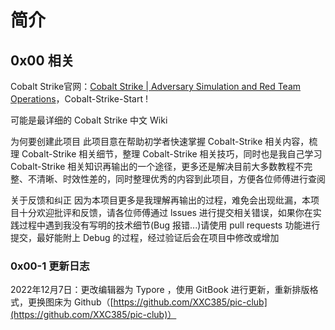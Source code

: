 # 简介

## 0x00 相关

Cobalt Strike官网：[Cobalt Strike | Adversary Simulation and Red Team Operations](https://www.cobaltstrike.com/)，Cobalt-Strike-Start !

可能是最详细的 Cobalt Strike 中文 Wiki

为何要创建此项目 此项目意在帮助初学者快速掌握 Cobalt-Strike 相关内容，梳理 Cobalt-Strike 相关细节，整理 Cobalt-Strike 相关技巧，同时也是我自己学习 Cobalt-Strike 相关知识再输出的一个途径，更多还是解决目前大多数教程不完整、不清晰、时效性差的，同时整理优秀的内容到此项目，方便各位师傅进行查阅

关于反馈和纠正 因为本项目更多是我理解再输出的过程，难免会出现纰漏，本项目十分欢迎批评和反馈，请各位师傅通过 lssues 进行提交相关错误，如果你在实践过程中遇到我没有写明的技术细节(Bug 报错...)请使用 pull requests 功能进行提交，最好能附上 Debug 的过程，经过验证后会在项目中修改或增加

### 0x00-1 更新日志

2022年12月7日：更改编辑器为 Typore ，使用 GitBook 进行更新，重新排版格式，更换图床为 Github（[https://github.com/XXC385/pic-club](https://github.com/XXC385/pic-club)）
